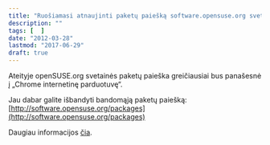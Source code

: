 ```yaml
---
title: "Ruošiamasi atnaujinti paketų paiešką software.opensuse.org svetainėje"
description: ""
tags: [  ]
date: "2012-03-28"
lastmod: "2017-06-29"
draft: true
---
```

Ateityje openSUSE.org svetainės paketų paieška greičiausiai bus panašesnė į „Chrome internetinę parduotuvę“.

Jau dabar galite išbandyti bandomąją paketų paiešką: [http://software.opensuse.org/packages](http://software.opensuse.org/packages)

Daugiau informacijos [čia](http://news.opensuse.org/2012/03/27/software-opensuse-org-calling-for-ruby-hackers/).
